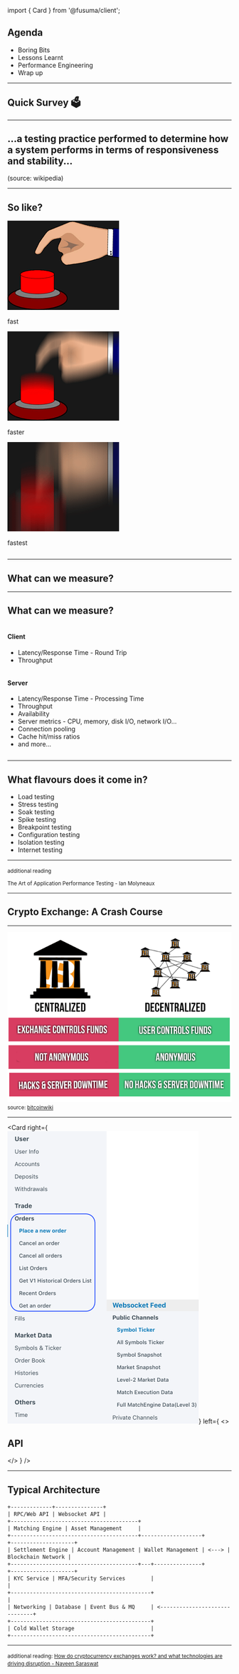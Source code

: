import { Card } from '@fusuma/client';

<!--note
- Let take a look at what we will be talking about today.

- We start off with what I call the boring bits, and thats an intro into performance testing and how cryptocurrency exchanges work.

- We will then move into the lessons learnt section. Where I will be sharing about 7 lessons from a side project testing a crypto exchange API.

- I'll also go through some performance engineering tips before I wrap up.
-->
## Agenda

- Boring Bits
- Lessons Learnt
- Performance Engineering
- Wrap up

---
<!-- note
- So just a quick show of hands

- Who here is a developer? and how many of you are tester or QA?

- Who has dabbled in performance testing of APIs?
-->

## Quick Survey 🗳

---
<!-- sectionTitle: Performance testing overview -->
<!-- note
- Performance testing is a testing practice performed to determine how a system behaves under load. 

- Its a testing technique used to investigate, measure and validate non-functional attributes of a system, such as responsiveness, scalability, reliability and resource usage.
-->

## ...a testing practice performed to determine how a system performs in terms of responsiveness and stability... 

(source: wikipedia)

--- 
<!-- note
- So when most people think about performance testing, they think of something like this

- You start fast. If the system is still working then you go faster. And if its still working you go all out.
-->
## So like?

<div class="grid">
  <div class="column">
    <img src="../static/images/load-fast.gif" alt="slow button bash"/>
    <p>fast</p>
  </div>
  <div class="column">
    <img src="../static/images/load-faster.gif" alt="faster button bash"/>
    <p>faster</p>
  </div>
  <div class="column">
    <img src="../static/images/load-fastest.gif" alt="fastest button bash"/>
    <p>fastest</p>
  </div>
</div>

---
<!-- classes: fullscreen-bg performance-testing -->
<!-- note
- So what exactly can we measure? 

- majority of the people out there measure response time and throughput

- And this adorable axolotl (ak·suh·laa·tl) is probably going to go very hungry trying to eat 
-->
## What can we measure?

---
<!-- note
- You can measure from 2 different perspectives, client and server metric.

- From the client you are measuring the round trip time with network latency embedded in it where as from the server perspective youre only looking at the how quickly the server can process the request and generate a response.

- From the server side you can also look at availability, CPU, memory usage, disk and network utilization. 

- And if your services has a database or a caching layer then you can also look at connection pooling or cache hit/miss ratio. There are a lot more metrics out there than the ones that I have listed here.
-->
## What can we measure?
<div class="wrap grid">
    <div class="column">
        <h4>Client</h4>
        <ul>
            <li>Latency/Response Time - Round Trip</li>
            <li>Throughput</li>
        </ul>
    </div>
    <div class="column">
        <h4>Server</h4>
        <ul>
            <li>Latency/Response Time - Processing Time</li>
            <li>Throughput</li>
            <li>Availability</li>
            <li>Server metrics - CPU, memory, disk I/O, network I/O...</li>
            <li>Connection pooling</li>
            <li>Cache hit/miss ratios</li>
            <li>and more...</li>
        </ul>
    </div>
</div>

--- 
<!-- note
- And in terms of the types of performance testing there are serveral different ones and they achieve different purposes 

- for example a load/spike testing is to check the system's responsiveness under load

- soak testing is where you hit the system with a sustained load over a long period of time to check for memory leaks and what not

- breakpoint testing is where you slowly ramp up the request until your system breaks

- configuration testing is where you try different setup within your architecture, load balancer or different sized instances etc

- If you are interested in knowing more about all the different type of testing I recommend this book. The art of performance testing. It will go into much more details that I have.
-->
## What flavours does it come in?

- Load testing
- Stress testing
- Soak testing
- Spike testing
- Breakpoint testing
- Configuration testing
- Isolation testing
- Internet testing

<hr /> 

<small>additional reading 

The Art of Application Performance Testing - Ian Molyneaux

</small>

---
<!-- sectionTitle: Crash course on exchanges -->
<!-- note
- A trading exchange as the name implies is a marketplace where people exchange one thing for another

- So the thing can be anything from fiat money (like aussie dollar or US dollar), stocks, bonds, and in our case crypto-currencies

- If we distill it down, the core function of an exchange is to ensure fair and orderly trading from all participants on the exchange and the fast dissemination of price information as the trades occur
--->
## Crypto Exchange: A Crash Course

---
<!-- note
- Most exchanges are centralized meaning the exchange creates wallets on your behalf and they safeguards your money

- Centralised exchanges require you to perform KYC (know you customer) basically an identity check through some sort of personal identifiable information and there are different levels of KYC which would grant you additional trading volumes, there for you are not anonymous on a centralised exchange

- There is a growing trend moving towards decentralised exchanges (DEXs) after a few hacking incidents such as Mt. Gox, Bitfinex and Binance. Decentralized exchanges allows you to interact on the exchange using your personal wallet. So you have complete control, but it tends to be a lot slower and have lower trading volume.
-->
<img src="../static/images/exchanges.png" alt="Centralized vs Decentralized Exchanges" /> 
<small>source: <a href="https://en.bitcoinwiki.org/wiki/DEXes">bitcoinwiki</a></small>

--- 
<!-- note
- Here are some typical endpoints you may see on a crypto exchange

- Endpoints to retrieve you user and account information like your crypto holding and wallet details. They allow you to deposit and withdraw you cryptocurrency

- Trade/Order endpoints allows you to submit orders on to the exchange. To be executed when another order gets matched on the opposite side. So for example if you submitted an order to buy bitcoin for 10000 and someone else submitted a sell order for the same price, they get matched and executed. These endpoints are the ones where I performed my testing on and its what I will be talking about later on.

- Market data endpoints basically allows you to check symbols/tickers to see prices and the order book. Where all of the orders on the exchange are aggregated by the price and you get to see the volume by supply and demand.

- So exchanges also have a websocket feed to retrieve real-time information like the price of the symbol, the high/low over different period of time. I'm not going to spend to much time on these, if you are interested feel free to read up the API documentation for any of the popular exchanges.
-->
<Card
  right={<img src="../static/images/api.png" alt="Centralized vs Decentralized Exchanges" />}
  left={
    <>
      <h2>API</h2>
    </>
  }
/>

--- 
<!-- note
- Now lets take a look at the a typical exchange architecture

- This is a extremely simplified view of how a crypto exchange works

- Its usually fronted by the APIs we just talked about and below that we have the order matching engine and asset management service.

- Moving down we have settlement engine and that gets invoked when orders get executed to make sure the funds gets moved in and out of the correct accounts. 

- If you were to deposit or withdraw crypto then there are usually wallet services that handles the communication with the blockchain. 

- And below that we have some common services like KYC, MFA and infrastructure backbone like database, event bus and message queues.

- If you are interested in learning more about crypto exchanges then do checkout this article by Naveen where he talks about it in more detail

-->
## Typical Architecture

```text
+-------------+---------------+
| RPC/Web API | Websocket API |
+----------------------------------------+
| Matching Engine | Asset Management     |
+----------------------------------------+-------------------+       +--------------------+
| Settlement Engine | Account Management | Wallet Management | <---> | Blockchain Network |
+----------------------------------------+---+---------------+       +--------------------+
| KYC Service | MFA/Security Services        |                                |
+--------------------------------------------+                                |
| Networking | Database | Event Bus & MQ     | <------------------------------+
+--------------------------------------------+
| Cold Wallet Storage                        |
+--------------------------------------------+
```

<hr />
<small>additional reading: <a href="https://hackernoon.com/how-do-cryptocurrency-exchanges-work-and-what-technologies-are-driving-disruption-33d0007eb018">How do cryptocurrency exchanges work? and what technologies are driving disruption - Naveen Saraswat</a>
</small>
